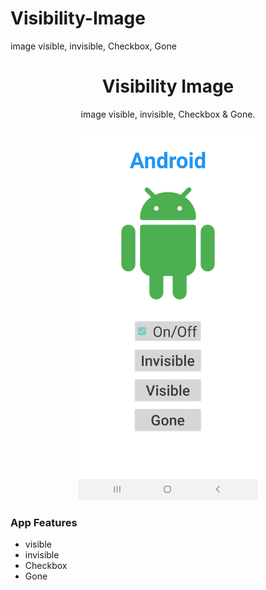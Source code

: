 # Visibility-Image
image visible, invisible, Checkbox, Gone


<p align="center">
  <h1 align="center">Visibility Image</h1>
  <p align="center">image visible, invisible, Checkbox & Gone. <br />
    <br />
    <img src="/screenshot.png" width="288" height="592" />
    <h3 align="left">App Features</h3>
    
  * visible
  * invisible
  * Checkbox
  * Gone
  </p>
</p>
